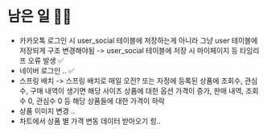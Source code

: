 # 남은 일 🤣🤣
- 카카오톡 로그인 시 user_social 테이블에 저장하는게 아니라 그냥 user 테이블에 저장되게 구조 변경해야됨
    -> user_social 테이블에 저장 시 마이페이지 등 타임리프 오류 발생 ✅
- 네이버 로그인 .. ✅
- 스프링 배치
    -> 스프링 배치로 매일 오전? 또는 자정에 등록된 상품에 조회수, 관심 수, 구매 내역이 생기면 
       해당 사이즈 상품에 대한 옵션 가격이 증가,
       판매 내역, 조회수 0, 관심수 0 등 해당 상품들에 대한 가격이 하락
- 상품 이미지 변경 .. 
- 차트에서 상품 별 가격 변동 데이터 받아오기 힝..
